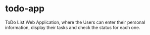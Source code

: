 # todo-app
ToDo List Web Application, where the Users can enter their personal information, 
display their tasks and check the status for each one.
